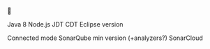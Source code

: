 :construction: 

Java 8
Node.js
JDT
CDT
Eclipse version

Connected mode
SonarQube min version (+analyzers?)
SonarCloud
